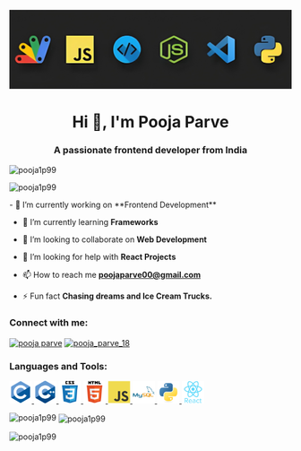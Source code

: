 ![logo](https://github.com/Pooja1P99/Pooja1P99/blob/main/github%20bg%202.png)
<h1 align="center">Hi 👋, I'm Pooja Parve</h1>
<h3 align="center">A passionate frontend developer from India</h3>
<p align="left"> <img src="https://encrypted-tbn0.gstatic.com/images?q=tbn:ANd9GcQeWXdZy9OGHu1SyPzi50iWnp-V6jexmz5DHCvwDFHp&s" alt="pooja1p99" /> </p>

<p align="left"> <img src="https://komarev.com/ghpvc/?username=pooja1p99&label=Profile%20views&color=0e75b6&style=flat" alt="pooja1p99" /> </p>
- 🔭 I’m currently working on **Frontend Development**

- 🌱 I’m currently learning **Frameworks**

- 👯 I’m looking to collaborate on **Web Development**

- 🤝 I’m looking for help with **React Projects**

- 📫 How to reach me **poojaparve00@gmail.com**

- ⚡ Fun fact **Chasing dreams and Ice Cream Trucks.**

<h3 align="left">Connect with me:</h3>
<p align="left">
<a href="https://linkedin.com/in/pooja parve" target="blank"><img align="center" src="https://raw.githubusercontent.com/rahuldkjain/github-profile-readme-generator/master/src/images/icons/Social/linked-in-alt.svg" alt="pooja parve" height="30" width="40" /></a>
<a href="https://instagram.com/pooja_parve_18" target="blank"><img align="center" src="https://raw.githubusercontent.com/rahuldkjain/github-profile-readme-generator/master/src/images/icons/Social/instagram.svg" alt="pooja_parve_18" height="30" width="40" /></a>
</p>

<h3 align="left">Languages and Tools:</h3>
<p align="left"> <a href="https://www.cprogramming.com/" target="_blank" rel="noreferrer"> <img src="https://raw.githubusercontent.com/devicons/devicon/master/icons/c/c-original.svg" alt="c" width="40" height="40"/> </a> <a href="https://www.w3schools.com/cpp/" target="_blank" rel="noreferrer"> <img src="https://raw.githubusercontent.com/devicons/devicon/master/icons/cplusplus/cplusplus-original.svg" alt="cplusplus" width="40" height="40"/> </a> <a href="https://www.w3schools.com/css/" target="_blank" rel="noreferrer"> <img src="https://raw.githubusercontent.com/devicons/devicon/master/icons/css3/css3-original-wordmark.svg" alt="css3" width="40" height="40"/> </a> <a href="https://www.w3.org/html/" target="_blank" rel="noreferrer"> <img src="https://raw.githubusercontent.com/devicons/devicon/master/icons/html5/html5-original-wordmark.svg" alt="html5" width="40" height="40"/> </a> <a href="https://developer.mozilla.org/en-US/docs/Web/JavaScript" target="_blank" rel="noreferrer"> <img src="https://raw.githubusercontent.com/devicons/devicon/master/icons/javascript/javascript-original.svg" alt="javascript" width="40" height="40"/> </a> <a href="https://www.mysql.com/" target="_blank" rel="noreferrer"> <img src="https://raw.githubusercontent.com/devicons/devicon/master/icons/mysql/mysql-original-wordmark.svg" alt="mysql" width="40" height="40"/> </a> <a href="https://www.python.org" target="_blank" rel="noreferrer"> <img src="https://raw.githubusercontent.com/devicons/devicon/master/icons/python/python-original.svg" alt="python" width="40" height="40"/> </a> <a href="https://reactjs.org/" target="_blank" rel="noreferrer"> <img src="https://raw.githubusercontent.com/devicons/devicon/master/icons/react/react-original-wordmark.svg" alt="react" width="40" height="40"/> </a> </p>

<p><img align="left" src="https://github-readme-stats.vercel.app/api/top-langs?username=pooja1p99&show_icons=true&locale=en&layout=compact" alt="pooja1p99" /></p>

<p>&nbsp;<img align="center" src="https://github-readme-stats.vercel.app/api?username=pooja1p99&show_icons=true&locale=en" alt="pooja1p99" /></p>

<p><img align="center" src="https://github-readme-streak-stats.herokuapp.com/?user=pooja1p99&" alt="pooja1p99" /></p>
